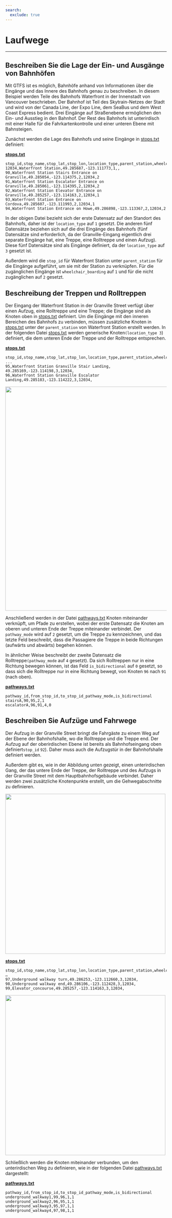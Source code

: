 ```yaml
---
search:
  exclude: true
---
```


# Laufwege

<hr/>

## Beschreiben Sie die Lage der Ein- und Ausgänge von Bahnhöfen

Mit GTFS ist es möglich, Bahnhöfe anhand von Informationen über die Eingänge und das Innere des Bahnhofs genau zu beschreiben. In diesem Beispiel werden Teile des Bahnhofs Waterfront in der Innenstadt von Vancouver beschrieben. Der Bahnhof ist Teil des Skytrain-Netzes der Stadt und wird von der Canada Line, der Expo Line, dem SeaBus und dem West Coast Express bedient. Drei Eingänge auf Straßenebene ermöglichen den Ein- und Ausstieg in den Bahnhof. Der Rest des Bahnhofs ist unterirdisch mit einer Halle für die Fahrkartenkontrolle und einer unteren Ebene mit Bahnsteigen.

Zunächst werden die Lage des Bahnhofs und seine Eingänge in [stops.txt](../../reference/#pathwaystxt) definiert:

[**stops.txt**](../../reference/#stopstxt)

    stop_id,stop_name,stop_lat,stop_lon,location_type,parent_station,wheelchair_boarding
    12034,Waterfront Station,49.285687,-123.111773,1,,
    90,Waterfront Station Stairs Entrance on Granville,49.285054,-123.114375,2,12034,2
    91,Waterfront Station Escalator Entrance on Granville,49.285061,-123.114395,2,12034,2
    92,Waterfront Station Elevator Entrance on Granville,49.285257,-123.114163,2,12034,1
    93,Waterfront Station Entrance on Cordova,49.285607,-123.111993,2,12034,1
    94,Waterfront Station Entrance on Howe,49.286898,-123.113367,2,12034,2

In der obigen Datei bezieht sich der erste Datensatz auf den Standort des Bahnhofs, daher ist der `location_type` auf `1` gesetzt. Die anderen fünf Datensätze beziehen sich auf die drei Eingänge des Bahnhofs (fünf Datensätze sind erforderlich, da der Granville-Eingang eigentlich drei separate Eingänge hat, eine Treppe, eine Rolltreppe und einen Aufzug). Diese fünf Datensätze sind als Eingänge definiert, da der `location_type` auf `3` gesetzt ist.

Außerdem wird die `stop_id` für Waterfront Station unter `parent_station` für die Eingänge aufgeführt, um sie mit der Station zu verknüpfen. Für die zugänglichen Eingänge ist `wheelchair_boarding` auf `1` und für die nicht zugänglichen auf `2` gesetzt.

## Beschreibung der Treppen und Rolltreppen

Der Eingang der Waterfront Station in der Granville Street verfügt über einen Aufzug, eine Rolltreppe und eine Treppe; die Eingänge sind als Knoten oben in [stops.txt](../../reference/#stopstxt) definiert. Um die Eingänge mit den inneren Bereichen des Bahnhofs zu verbinden, müssen zusätzliche Knoten in [stops.txt](../../reference/#stopstxt) unter der `parent_station` von Waterfront Station erstellt werden. In der folgenden Datei [stops.txt](../../reference/#stopstxt) werden generische Knoten`(location_type 3`) definiert, die dem unteren Ende der Treppe und der Rolltreppe entsprechen.

[**stops.txt**](../../reference/#stopstxt)

    stop_id,stop_name,stop_lat,stop_lon,location_type,parent_station,wheelchair_boarding
    ...
    95,Waterfront Station Granville Stair Landing, 49.285169,-123.114198,3,12034,
    96,Waterfront Station Granville Escalator Landing,49.285183,-123.114222,3,12034,

<img class="center" src="../../../assets/pathways.png" width="700px"/>

Anschließend werden in der Datei [pathways.txt](../../reference/#pathwaystxt) Knoten miteinander verknüpft, um Pfade zu erstellen, wobei der erste Datensatz die Knoten am oberen und unteren Ende der Treppe miteinander verbindet. Der `pathway_mode` wird auf `2` gesetzt, um die Treppe zu kennzeichnen, und das letzte Feld beschreibt, dass die Passagiere die Treppe in beide Richtungen (aufwärts und abwärts) begehen können.

In ähnlicher Weise beschreibt der zweite Datensatz die Rolltreppe`(pathway_mode` auf `4` gesetzt). Da sich Rolltreppen nur in eine Richtung bewegen können, ist das Feld `is_bidirectional` auf `0` gesetzt, so dass sich die Rolltreppe nur in eine Richtung bewegt, von Knoten `96` nach `91` (nach oben).

[**pathways.txt**](../../reference/#pathwaystxt)

    pathway_id,from_stop_id,to_stop_id_pathway_mode,is_bidirectional
    stairsA,90,95,2,1
    escalatorA,96,91,4,0

## Beschreiben Sie Aufzüge und Fahrwege

Der Aufzug in der Granville Street bringt die Fahrgäste zu einem Weg auf der Ebene der Bahnhofshalle, wo die Rolltreppe und die Treppe end. Der Aufzug auf der oberirdischen Ebene ist bereits als Bahnhofseingang oben definiert`stop_id` `92`). Daher muss auch die Aufzugstür in der Bahnhofshalle definiert werden.

Außerdem gibt es, wie in der Abbildung unten gezeigt, einen unterirdischen Gang, der das untere Ende der Treppe, der Rolltreppe und des Aufzugs in der Granville Street mit dem Hauptbahnhofsgebäude verbindet. Daher werden zwei zusätzliche Knotenpunkte erstellt, um die Gehwegabschnitte zu definieren.

<img class="center" src="../../../assets/pathways-2.png" width="500px"/>

[**stops.txt**](../../reference/#stopstxt)

    stop_id,stop_name,stop_lat,stop_lon,location_type,parent_station,wheelchair_boarding
    …
    97,Underground walkway turn,49.286253,-123.112660,3,12034,
    98,Underground walkway end,49.286106,-123.112428,3,12034,
    99,Elevator_concourse,49.285257,-123.114163,3,12034,

<img class="center" src="../../../assets/pathways-3.png" width="500px"/>

Schließlich werden die Knoten miteinander verbunden, um den unterirdischen Weg zu definieren, wie in der folgenden Datei [pathways.txt](../../reference/#pathwaystxt) dargestellt:

[**pathways.txt**](../../reference/#pathwaystxt)

    pathway_id,from_stop_id,to_stop_id_pathway_mode,is_bidirectional
    underground_walkway1,99,96,1,1
    underground_walkway2,96,95,1,1
    underground_walkway3,95,97,1,1
    underground_walkway4,97,98,1,1
